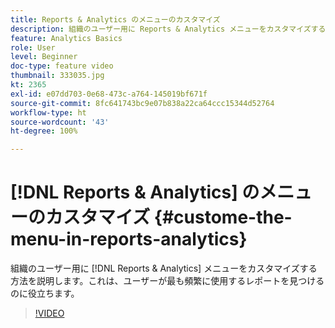 ```yaml
---
title: Reports & Analytics のメニューのカスタマイズ
description: 組織のユーザー用に Reports & Analytics メニューをカスタマイズする方法を説明します。
feature: Analytics Basics
role: User
level: Beginner
doc-type: feature video
thumbnail: 333035.jpg
kt: 2365
exl-id: e07dd703-0e68-473c-a764-145019bf671f
source-git-commit: 8fc641743bc9e07b838a22ca64ccc15344d52764
workflow-type: ht
source-wordcount: '43'
ht-degree: 100%

---
```


# [!DNL Reports & Analytics] のメニューのカスタマイズ {#custome-the-menu-in-reports-analytics}

組織のユーザー用に [!DNL Reports & Analytics] メニューをカスタマイズする方法を説明します。これは、ユーザーが最も頻繁に使用するレポートを見つけるのに役立ちます。

>[!VIDEO](https://video.tv.adobe.com/v/333035/?quality=12&learn=on)
